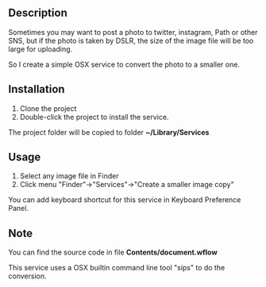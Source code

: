 Description
-----

Sometimes you may want to post a photo to twitter, instagram, Path or other SNS, but if the photo is taken by DSLR, the size of the image file will be too large for uploading. 

So I create a simple OSX service to convert the photo to a smaller one.

Installation
----
1. Clone the project
2. Double-click the project to install the service.

The project folder will be copied to folder **~/Library/Services**

Usage
----
1. Select any image file in Finder
2. Click menu "Finder"->"Services"->"Create a smaller image copy"

You can add keyboard shortcut for this service in Keyboard Preference Panel.

Note
----
You can find the source code in file **Contents/document.wflow**


This service uses a OSX builtin command line tool "sips" to do the conversion.

